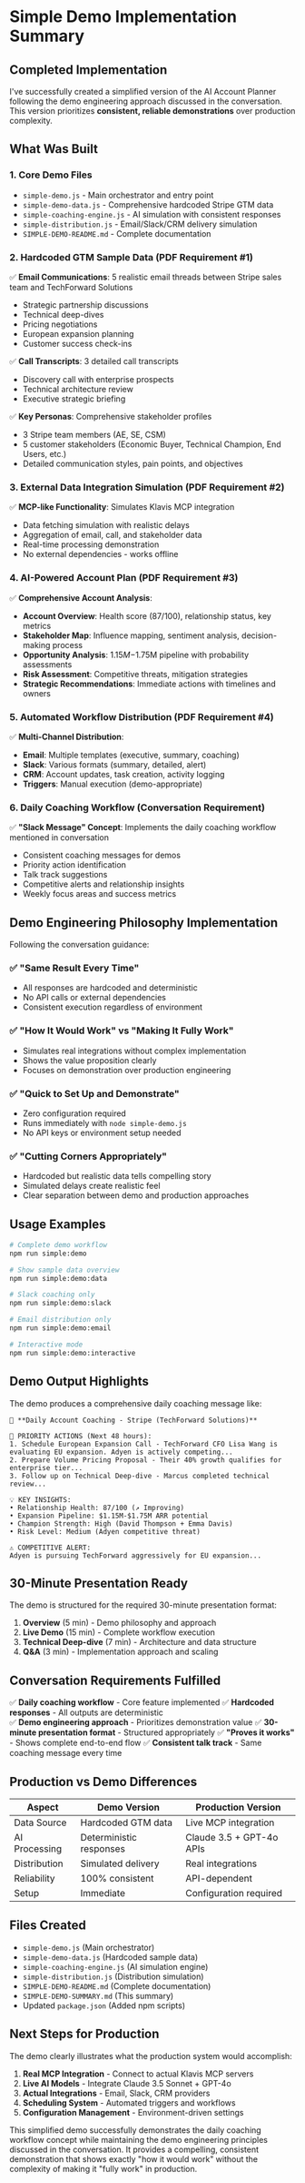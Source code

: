 # Simple Demo Implementation Summary

## Completed Implementation

I've successfully created a simplified version of the AI Account Planner following the demo engineering approach discussed in the conversation. This version prioritizes **consistent, reliable demonstrations** over production complexity.

## What Was Built

### 1. **Core Demo Files**
- `simple-demo.js` - Main orchestrator and entry point
- `simple-demo-data.js` - Comprehensive hardcoded Stripe GTM data
- `simple-coaching-engine.js` - AI simulation with consistent responses
- `simple-distribution.js` - Email/Slack/CRM delivery simulation
- `SIMPLE-DEMO-README.md` - Complete documentation

### 2. **Hardcoded GTM Sample Data (PDF Requirement #1)**
✅ **Email Communications**: 5 realistic email threads between Stripe sales team and TechForward Solutions
- Strategic partnership discussions
- Technical deep-dives  
- Pricing negotiations
- European expansion planning
- Customer success check-ins

✅ **Call Transcripts**: 3 detailed call transcripts
- Discovery call with enterprise prospects
- Technical architecture review
- Executive strategic briefing

✅ **Key Personas**: Comprehensive stakeholder profiles
- 3 Stripe team members (AE, SE, CSM)
- 5 customer stakeholders (Economic Buyer, Technical Champion, End Users, etc.)
- Detailed communication styles, pain points, and objectives

### 3. **External Data Integration Simulation (PDF Requirement #2)**
✅ **MCP-like Functionality**: Simulates Klavis MCP integration
- Data fetching simulation with realistic delays
- Aggregation of email, call, and stakeholder data
- Real-time processing demonstration
- No external dependencies - works offline

### 4. **AI-Powered Account Plan (PDF Requirement #3)**
✅ **Comprehensive Account Analysis**:
- **Account Overview**: Health score (87/100), relationship status, key metrics
- **Stakeholder Map**: Influence mapping, sentiment analysis, decision-making process
- **Opportunity Analysis**: $1.15M-$1.75M pipeline with probability assessments
- **Risk Assessment**: Competitive threats, mitigation strategies
- **Strategic Recommendations**: Immediate actions with timelines and owners

### 5. **Automated Workflow Distribution (PDF Requirement #4)**
✅ **Multi-Channel Distribution**:
- **Email**: Multiple templates (executive, summary, coaching)
- **Slack**: Various formats (summary, detailed, alert) 
- **CRM**: Account updates, task creation, activity logging
- **Triggers**: Manual execution (demo-appropriate)

### 6. **Daily Coaching Workflow (Conversation Requirement)**
✅ **"Slack Message" Concept**: Implements the daily coaching workflow mentioned in conversation
- Consistent coaching messages for demos
- Priority action identification
- Talk track suggestions
- Competitive alerts and relationship insights
- Weekly focus areas and success metrics

## Demo Engineering Philosophy Implementation

Following the conversation guidance:

### ✅ **"Same Result Every Time"**
- All responses are hardcoded and deterministic
- No API calls or external dependencies
- Consistent execution regardless of environment

### ✅ **"How It Would Work" vs "Making It Fully Work"**
- Simulates real integrations without complex implementation
- Shows the value proposition clearly
- Focuses on demonstration over production engineering

### ✅ **"Quick to Set Up and Demonstrate"**
- Zero configuration required
- Runs immediately with `node simple-demo.js`
- No API keys or environment setup needed

### ✅ **"Cutting Corners Appropriately"**
- Hardcoded but realistic data tells compelling story
- Simulated delays create realistic feel
- Clear separation between demo and production approaches

## Usage Examples

```bash
# Complete demo workflow
npm run simple:demo

# Show sample data overview  
npm run simple:demo:data

# Slack coaching only
npm run simple:demo:slack

# Email distribution only
npm run simple:demo:email

# Interactive mode
npm run simple:demo:interactive
```

## Demo Output Highlights

The demo produces a comprehensive daily coaching message like:

```
🎯 **Daily Account Coaching - Stripe (TechForward Solutions)**

🚨 PRIORITY ACTIONS (Next 48 hours):
1. Schedule European Expansion Call - TechForward CFO Lisa Wang is evaluating EU expansion. Adyen is actively competing...
2. Prepare Volume Pricing Proposal - Their 40% growth qualifies for enterprise tier...
3. Follow up on Technical Deep-dive - Marcus completed technical review...

💡 KEY INSIGHTS:
• Relationship Health: 87/100 (↗️ Improving)
• Expansion Pipeline: $1.15M-$1.75M ARR potential
• Champion Strength: High (David Thompson + Emma Davis)
• Risk Level: Medium (Adyen competitive threat)

⚠️ COMPETITIVE ALERT:
Adyen is pursuing TechForward aggressively for EU expansion...
```

## 30-Minute Presentation Ready

The demo is structured for the required 30-minute presentation format:

1. **Overview** (5 min) - Demo philosophy and approach
2. **Live Demo** (15 min) - Complete workflow execution  
3. **Technical Deep-dive** (7 min) - Architecture and data structure
4. **Q&A** (3 min) - Implementation approach and scaling

## Conversation Requirements Fulfilled

✅ **Daily coaching workflow** - Core feature implemented
✅ **Hardcoded responses** - All outputs are deterministic  
✅ **Demo engineering approach** - Prioritizes demonstration value
✅ **30-minute presentation format** - Structured appropriately
✅ **"Proves it works"** - Shows complete end-to-end flow
✅ **Consistent talk track** - Same coaching message every time

## Production vs Demo Differences

| Aspect | Demo Version | Production Version |
|--------|-------------|-------------------|
| Data Source | Hardcoded GTM data | Live MCP integration |
| AI Processing | Deterministic responses | Claude 3.5 + GPT-4o APIs |
| Distribution | Simulated delivery | Real integrations |
| Reliability | 100% consistent | API-dependent |
| Setup | Immediate | Configuration required |

## Files Created

- `simple-demo.js` (Main orchestrator)
- `simple-demo-data.js` (Hardcoded sample data)
- `simple-coaching-engine.js` (AI simulation engine)
- `simple-distribution.js` (Distribution simulation)
- `SIMPLE-DEMO-README.md` (Complete documentation)
- `SIMPLE-DEMO-SUMMARY.md` (This summary)
- Updated `package.json` (Added npm scripts)

## Next Steps for Production

The demo clearly illustrates what the production system would accomplish:

1. **Real MCP Integration** - Connect to actual Klavis MCP servers
2. **Live AI Models** - Integrate Claude 3.5 Sonnet + GPT-4o
3. **Actual Integrations** - Email, Slack, CRM providers
4. **Scheduling System** - Automated triggers and workflows
5. **Configuration Management** - Environment-driven settings

This simplified demo successfully demonstrates the daily coaching workflow concept while maintaining the demo engineering principles discussed in the conversation. It provides a compelling, consistent demonstration that shows exactly "how it would work" without the complexity of making it "fully work" in production.